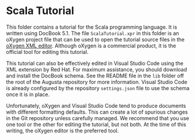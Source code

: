 
# Scala Tutorial

This folder contains a tutorial for the Scala programming language. It is written using DocBook
5.1. The file `ScalaTutorial.xpr` in this folder is an oXygen project file that can be used to
open the tutorial source files in the [oXygen XML editor](https://www.oxygenxml.com/). Although
oXygen is a commercial product, it is the official tool for editing this tutorial.

This tutorial can also be effectively edited in Visual Studio Code using the XML extension by
Red Hat. For maximum assistance, you should download and install the DocBook schema. See the
README file in the `lib` folder off the root of the Augusta repository for more information.
Visual Studio Code is already configured by the repository `settings.json` file to use the
schema once it is in place.

Unfortunately, oXygen and Visual Studio Code tend to produce documents with different formatting
defaults. This can create a lot of spurious changes in the Git repository unless carefully
managed. We recommend that you use one tool or the other for editing the tutorial, but not
both. At the time of this writing, the oXygen editor is the preferred tool.